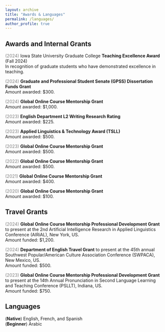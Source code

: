 ```yaml
---
layout: archive
title: "Awards & Languages"
permalink: /languages/
author_profile: true
---
```


## Awards and Internal Grants
<span style="color:grey">(2024)</span> Iowa State University Graduate College **Teaching Excellence Award** (Fall 2024)<br/>
In recognition of graduate students who have demonstrated excellence in teaching.

<span style="color:grey">(2024)</span> **Graduate and Professional Student Senate (GPSS) Dissertation Funds Grant**<br/>
Amount awarded: $300.

<span style="color:grey">(2024)</span> **Global Online Course Mentorship Grant**<br/>
Amount awarded: $1,000.

<span style="color:grey">(2023)</span> **English Department L2 Writing Research Rating**<br/>
Amount awarded: $225.

<span style="color:grey">(2023)</span> **Applied Linguistics & Technology Award (TSLL)**<br/>
Amount awarded: $500.

<span style="color:grey">(2023)</span> **Global Online Course Mentorship Grant**<br/>
Amount awarded: $500.

<span style="color:grey">(2022)</span> **Global Online Course Mentorship Grant**<br/>
Amount awarded: $500.

<span style="color:grey">(2021)</span> **Global Online Course Mentorship Grant**<br/>
Amount awarded: $400.

<span style="color:grey">(2020)</span> **Global Online Course Mentorship Grant**<br/>
Amount awarded: $100.

## Travel Grants
<span style="color:grey">(2024)</span> **Global Online Course Mentorship Professional Development Grant** to present at the 2nd Artificial Intelligence Research in Applied Linguistics Conference (AIRiAL), New York, US.<br/>
Amount funded: $1,200.

<span style="color:grey">(2024)</span> **Department of English Travel Grant** to present at the 45th annual Southwest Popular/American Culture Association Conference (SWPACA), New Mexico, US.<br/>
Amount funded: $500.

<span style="color:grey">(2023)</span> **Global Online Course Mentorship Professional Development Grant** to
present at the 14th Annual Pronunciation in Second Language Learning and Teaching Conference (PSLLT), Indiana, US.<br/>
Amount funded: $750.

## Languages<br/>
(**Native**) English, French, and Spanish<br/>
(**Beginner**) Arabic
